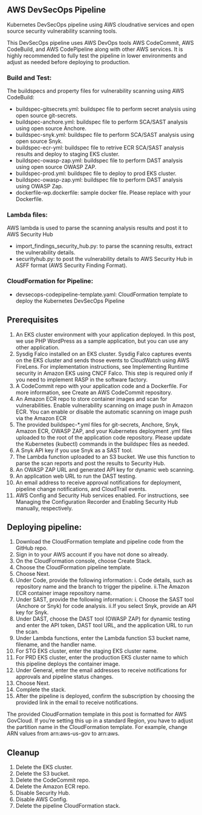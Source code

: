 ## AWS DevSecOps Pipeline

Kubernetes DevSecOps pipeline using AWS cloudnative services and open source security vulnerability scanning tools.


This DevSecOps pipeline uses AWS DevOps tools AWS CodeCommit, AWS CodeBuild, and AWS CodePipeline along with other AWS services.  It is highly recommended to fully test the pipeline in lower environments and adjust as needed before deploying to production.

### Build and Test: 

The buildspecs and property files for vulnerability scanning using AWS CodeBuild:
* buildspec-gitsecrets.yml: buildspec file to perform secret analysis using open source git-secrets.
* buildspec-anchore.yml: buildspec file to perform SCA/SAST analysis using open source Anchore.
* buildspec-snyk.yml: buildspec file to perform SCA/SAST analysis using open source Snyk.
* buildspec-ecr-yml: buildspec file to retrive ECR SCA/SAST analysis results and deploy to staging EKS cluster.
* buildspec-owasp-zap.yml: buildspec file to perform DAST analysis using open source OWASP ZAP.
* buildspec-prod.yml: buildspec file to deploy to prod EKS cluster.
* buildspec-owasp-zap.yml: buildspec file to perform DAST analysis using OWASP Zap.
* dockerfile-wp.dockerfile: sample docker file. Please replace with your Dockerfile.

### Lambda files:

AWS lambda is used to parse the scanning analysis results and post it to AWS Security Hub
* import_findings_security_hub.py: to parse the scanning results, extract the vulnerability details.
* securityhub.py: to post the vulnerability details to AWS Security Hub in ASFF format (AWS Security Finding Format).

### CloudFormation for Pipeline:

* devsecops-codepipeline-template.yaml: CloudFormation template to deploy the Kubernetes DevSecOps Pipeline 

## Prerequisites

1. An EKS cluster environment with your application deployed. In this post, we use PHP WordPress as a sample application, but you can use any other application.
2. Sysdig Falco installed on an EKS cluster. Sysdig Falco captures events on the EKS cluster and sends those events to CloudWatch using AWS FireLens. For implementation instructions, see Implementing Runtime security in Amazon EKS using CNCF Falco. This step is required only if you need to implement RASP in the software factory.
3. A CodeCommit repo with your application code and a Dockerfile. For more information, see Create an AWS CodeCommit repository.
4. An Amazon ECR repo to store container images and scan for vulnerabilities. Enable vulnerability scanning on image push in Amazon ECR. You can enable or disable the automatic scanning on image push via the Amazon ECR
5. The provided buildspec-*.yml files for git-secrets, Anchore, Snyk, Amazon ECR, OWASP ZAP, and your Kubernetes deployment .yml files uploaded to the root of the application code repository. Please update the Kubernetes (kubectl) commands in the buildspec files as needed.
6. A Snyk API key if you use Snyk as a SAST tool.
7. The Lambda function uploaded to an S3 bucket. We use this function to parse the scan reports and post the results to Security Hub.
8. An OWASP ZAP URL and generated API key for dynamic web scanning.
9. An application web URL to run the DAST testing.
10. An email address to receive approval notifications for deployment, pipeline change notifications, and CloudTrail events.
11. AWS Config and Security Hub services enabled. For instructions, see Managing the Configuration Recorder and Enabling Security Hub manually, respectively.

## Deploying pipeline:

1. Download the CloudFormation template and pipeline code from the GitHub repo.
2. Sign in to your AWS account if you have not done so already. 
3. On the CloudFormation console, choose Create Stack. 
4. Choose the CloudFormation pipeline template. 
5. Choose Next.
6. Under Code, provide the following information:
   i. Code details, such as repository name and the branch to trigger the pipeline.
   ii.The Amazon ECR container image repository name.
7. Under SAST, provide the following information:
   i. Choose the SAST tool (Anchore or Snyk) for code analysis.
   ii.If you select Snyk, provide an API key for Snyk.
8. Under DAST, choose the DAST tool (OWASP ZAP) for dynamic testing and enter the API token, DAST tool URL, and the application URL to run the scan.
9. Under Lambda functions, enter the Lambda function S3 bucket name, filename, and the handler name.
10. For STG EKS cluster, enter the staging EKS cluster name. 
11.	For PRD EKS cluster, enter the production EKS cluster name to which this pipeline deploys the container image. 
12.	Under General, enter the email addresses to receive notifications for approvals and pipeline status changes. 
13.	Choose Next.
14.	Complete the stack.
15.	After the pipeline is deployed, confirm the subscription by choosing the provided link in the email to receive notifications.

The provided CloudFormation template in this post is formatted for AWS GovCloud. If you’re setting this up in a standard Region, you have to adjust the partition name in the CloudFormation template. For example, change ARN values from arn:aws-us-gov to arn:aws. 

## Cleanup

1. Delete the EKS cluster.
2. Delete the S3 bucket.
3. Delete the CodeCommit repo.
4. Delete the Amazon ECR repo.
5. Disable Security Hub.
6. Disable AWS Config.
7. Delete the pipeline CloudFormation stack.

